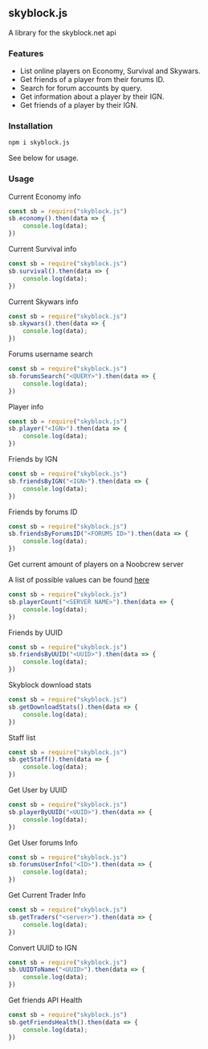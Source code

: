 ## skyblock.js

A library for the skyblock.net api

### Features

- List online players on Economy, Survival and Skywars.
- Get friends of a player from their forums ID.
- Search for forum accounts by query.
- Get information about a player by their IGN.
- Get friends of a player by their IGN.

### Installation

```bash
npm i skyblock.js
```

See below for usage.

### Usage

Current Economy info

```js
const sb = require("skyblock.js")
sb.economy().then(data => {
    console.log(data);
})
```

Current Survival info

```js
const sb = require("skyblock.js")
sb.survival().then(data => {
    console.log(data);
})
```

Current Skywars info

```js
const sb = require("skyblock.js")
sb.skywars().then(data => {
    console.log(data);
})
```

Forums username search

```js
const sb = require("skyblock.js")
sb.forumsSearch("<QUERY>").then(data => {
    console.log(data);
})
```

Player info

```js
const sb = require("skyblock.js")
sb.player("<IGN>").then(data => {
    console.log(data);
})
```

Friends by IGN

```js
const sb = require("skyblock.js")
sb.friendsByIGN("<IGN>").then(data => {
    console.log(data);
})
```

Friends by forums ID

```js
const sb = require("skyblock.js")
sb.friendsByForumsID("<FORUMS ID>").then(data => {
    console.log(data);
})
```

Get current amount of players on a Noobcrew server

A list of possible values can be found [here](./Skyblock%20NetworkConnector%20Server%20Names.md)

```js
const sb = require("skyblock.js")
sb.playerCount("<SERVER NAME>").then(data => {
    console.log(data);
})
```

Friends by UUID

```js
const sb = require("skyblock.js")
sb.friendsByUUID("<UUID>").then(data => {
    console.log(data);
})
```

Skyblock download stats

```js
const sb = require("skyblock.js")
sb.getDownloadStats().then(data => {
    console.log(data);
})
```

Staff list

```js
const sb = require("skyblock.js")
sb.getStaff().then(data => {
    console.log(data);
})
```

Get User by UUID

```js
const sb = require("skyblock.js")
sb.playerByUUID("<UUID>").then(data => {
    console.log(data);
})
```

Get User forums Info

```js
const sb = require("skyblock.js")
sb.forumsUserInfo("<ID>").then(data => {
    console.log(data);
})
```

Get Current Trader Info

```js
const sb = require("skyblock.js")
sb.getTraders("<server>").then(data => {
    console.log(data);
})
```

Convert UUID to IGN

```js
const sb = require("skyblock.js")
sb.UUIDToName("<UUID>").then(data => {
    console.log(data);
})
```

Get friends API Health

```js
const sb = require("skyblock.js")
sb.getFriendsHealth().then(data => {
    console.log(data);
})
```
